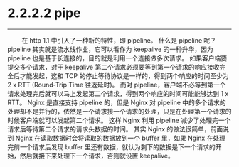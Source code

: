 # 2.2.2.2 pipe
***

&emsp;&emsp;
在 http 1.1 中引入了一种新的特性，即 pipeline。
什么是 pipeline 呢？
pipeline 其实就是流水线作业，它可以看作为 keepalive 的一种升华，因为 pipeline 也是基于长连接的，目的就是利用一个连接做多次请求。
如果客户端要提交多个请求，对于 keepalive 第二个请求必须要等到第一个请求的响应接收完全后才能发起，这和 TCP 的停止等待协议是一样的，得到两个响应的时间至少为 2 x RTT (Round-Trip Time 往返延时)。
而对 pipeline，客户端不必等到第一个请求处理完后就可以马上发起第二个请求，得到两个响应的时间可能能够达到 1 x RTT。
Nginx 是直接支持 pipeline 的，但是 Nginx 对 pipeline 中的多个请求的处理却不是并行的，依然是一个请求接一个请求的处理，只是在处理第一个请求的时候客户端就可以发起第二个请求。
这样 Nginx 利用 pipeline 减少了处理完一个请求后等待第二个请求的请求头数据的时间。
其实 Nginx 的做法很简单，前面说到 Nginx 在读取数据时会将读取的数据放到一个 buffer 里，如果 Nginx 在处理完前一个请求后发现 buffer 里还有数据，就认为剩下的数据是下一个请求的开始，然后就接下来处理下一个请求，否则就设置 keepalive。